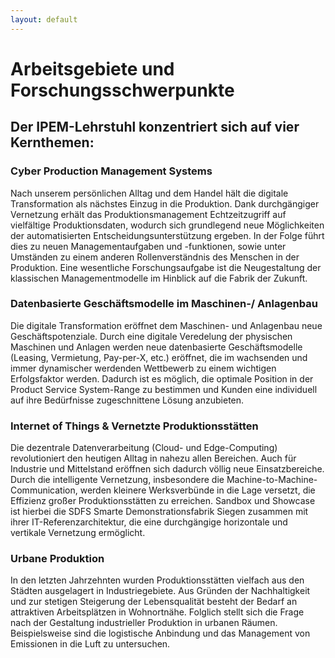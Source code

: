 ```yaml
---
layout: default
---
```


# Arbeitsgebiete und Forschungsschwerpunkte
## Der IPEM-Lehrstuhl konzentriert sich auf vier Kernthemen: 

### Cyber Production Management Systems
Nach unserem persönlichen Alltag und dem Handel hält die digitale Transformation als nächstes Einzug in die Produktion. Dank durchgängiger Vernetzung erhält das Produktionsmanagement Echtzeitzugriff auf vielfältige Produktionsdaten, wodurch sich grundlegend neue Möglichkeiten der automatisierten Entscheidungsunterstützung ergeben. In der Folge führt dies zu neuen Managementaufgaben und -funktionen, sowie unter Umständen zu einem anderen Rollenverständnis des Menschen in der Produktion. Eine wesentliche Forschungsaufgabe ist die Neugestaltung der klassischen Managementmodelle im Hinblick auf die Fabrik der Zukunft.

 

### Datenbasierte Geschäftsmodelle im Maschinen-/ Anlagenbau
Die digitale Transformation eröffnet dem Maschinen- und Anlagenbau neue Geschäftspotenziale. Durch eine digitale Veredelung der physischen Maschinen und Anlagen werden neue datenbasierte Geschäftsmodelle (Leasing, Vermietung, Pay-per-X, etc.) eröffnet, die im wachsenden und immer dynamischer werdenden Wettbewerb zu einem wichtigen Erfolgsfaktor werden. Dadurch ist es möglich, die optimale Position in der Product Service System-Range zu bestimmen und Kunden eine individuell auf ihre Bedürfnisse zugeschnittene Lösung anzubieten.

 

### Internet of Things & Vernetzte Produktionsstätten
Die dezentrale Datenverarbeitung (Cloud- und Edge-Computing) revolutioniert den heutigen Alltag in nahezu allen Bereichen. Auch für Industrie und Mittelstand eröffnen sich dadurch völlig neue Einsatzbereiche. Durch die intelligente Vernetzung, insbesondere die Machine-to-Machine-Communication, werden kleinere Werksverbünde in die Lage versetzt, die Effizienz großer Produktionsstätten zu erreichen. Sandbox und Showcase ist hierbei die SDFS Smarte Demonstrationsfabrik Siegen zusammen mit ihrer IT-Referenzarchitektur, die eine durchgängige horizontale und vertikale Vernetzung ermöglicht.

 

### Urbane Produktion
In den letzten Jahrzehnten wurden Produktionsstätten vielfach aus den Städten ausgelagert in Industriegebiete. Aus Gründen der Nachhaltigkeit und zur stetigen Steigerung der Lebensqualität besteht der Bedarf an attraktiven Arbeitsplätzen in Wohnortnähe. Folglich stellt sich die Frage nach der Gestaltung industrieller Produktion in urbanen Räumen. Beispielsweise sind die logistische Anbindung und das Management von Emissionen in die Luft zu untersuchen.
